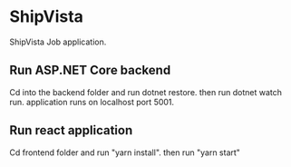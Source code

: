 # ShipVista
ShipVista Job application.

## Run ASP.NET Core backend
Cd into the backend folder and run dotnet restore.
then run dotnet watch run.
application runs on localhost port 5001.

## Run react application
Cd frontend folder and run "yarn install".
then run "yarn start"
